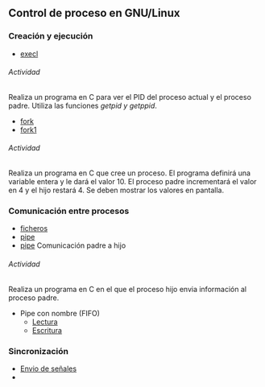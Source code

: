 ## Control de proceso en GNU/Linux

### Creación y ejecución
- [execl](https://github.com/franlu/DAM-PSP/blob/master/Control_procesos/execl.c)

###### Actividad

Realiza un programa en C para ver el PID del proceso actual y el proceso padre.
Utiliza las funciones _getpid y getppid_.

- [fork](https://github.com/franlu/DAM-PSP/blob/master/Control_procesos/fork.c)
- [fork1](https://github.com/franlu/DAM-PSP/blob/master/Control_procesos/fork1.c)

###### Actividad

Realiza un programa en C que cree un proceso. El programa definirá una variable
entera y le dará el valor 10. El proceso padre incrementará el valor en 4 y el hijo
restará 4. Se deben mostrar los valores en pantalla.

### Comunicación entre procesos
- [ficheros](https://github.com/franlu/DAM-PSP/blob/master/Control_procesos/fichero.c)
- [pipe](https://github.com/franlu/DAM-PSP/blob/master/Control_procesos/pipe.c)
- [pipe](https://github.com/franlu/DAM-PSP/blob/master/Control_procesos/pipepadrehijo.c) Comunicación padre a hijo

###### Actividad

Realiza un programa en C en el que el proceso hijo envia información al proceso padre.

- Pipe con nombre (FIFO)
  - [Lectura](https://github.com/franlu/DAM-PSP/blob/master/Control_procesos/fifocrea.c)
  - [Escritura](https://github.com/franlu/DAM-PSP/blob/master/Control_procesos/fifoescribe.c)

### Sincronización

- [Envio de señales](https://github.com/franlu/DAM-PSP/blob/master/Control_procesos/signal.c)
-
